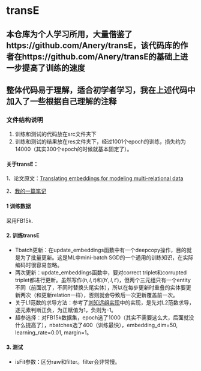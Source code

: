 # transE
## 本仓库为个人学习所用，大量借鉴了https://github.com/Anery/transE，该代码库的作者在https://github.com/Anery/transE的基础上进一步提高了训练的速度
## 整体代码易于理解，适合初学者学习，我在上述代码中加入了一些根据自己理解的注释
	
### 文件结构说明
1. 训练和测试的代码放在src文件夹下
2. 训练和测试的结果放在res文件夹下，经过1001个epoch的训练，损失约为14000（其实300个epoch的时候就基本固定了）。

#### 关于transE：

1、论文原文：[Translating embeddings for modeling multi-relational data](http://papers.nips.cc/paper/5071-translating-embeddings-for-modeling-multi-rela)

2、[我的一篇笔记](https://blog.csdn.net/shunaoxi2313/article/details/89766467)

#### 1 训练数据

采用FB15k. 

#### 2. 训练transE

- Tbatch更新：在update_embeddings函数中有一个deepcopy操作，目的就是为了批量更新。这是ML中mini-batch SGD的一个通用的训练知识，在实际编码时很容易忽略。
- 两次更新：update_embeddings函数中，要对correct triplet和corrupted triplet都进行更新。虽然写作$(h,l,t)$和$(h',l,t')$，但两个三元组只有一个entity不同（前面说了，不同时替换头尾实体），所以在每步更新时重叠的实体要更新两次（和更新relation一样），否则就会导致后一次更新覆盖前一次。
- 关于L1范数的求导方法：参考了[刘知远组实现](https://github.com/thunlp/KB2E)中的实现，是先对L2范数求导，逐元素判断正负，为正赋值为1，负则为-1。
- 超参选择：对FB15k数据集，epoch选了1000（其实不需要这么大，后面就没什么提高了），nbatches选了400（训练最快），embedding_dim=50, learning_rate=0.01, margin=1。

 #### 3. 测试
- isFit参数：区分raw和filter。filter会非常慢。
